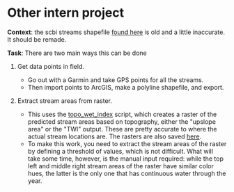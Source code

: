 # Other intern project

**Context**: the scbi streams shapefile [found here](https://github.com/SCBI-ForestGEO/SCBI-ForestGEO-Data/tree/master/spatial_data/shapefiles) is old and a little inaccurate. It should be remade.

**Task**: There are two main ways this can be done
1. Get data points in field.
    - Go out with a Garmin and take GPS points for all the streams. 
    - Then import points to ArcGIS, make a polyline shapefile, and export.

2. Extract stream areas from raster.
    - This uses the [topo_wet_index](https://github.com/SCBI-ForestGEO/SCBI-ForestGEO-Data/tree/master/R_scripts) script, which creates a raster of the predicted stream areas based on topography, either the "upslope area" or the "TWI" output. These are pretty accurate to where the actual stream locations are. The rasters are also saved [here](https://github.com/SCBI-ForestGEO/SCBI-ForestGEO-Data/tree/master/spatial_data/elevation/rasters).
    - To make this work, you need to extract the stream areas of the raster by defining a threshold of values, which is not difficult. What will take some time, however, is the manual input required: while the top left and middle right stream areas of the raster have similar color hues, the latter is the only one that has continuous water through the year.
